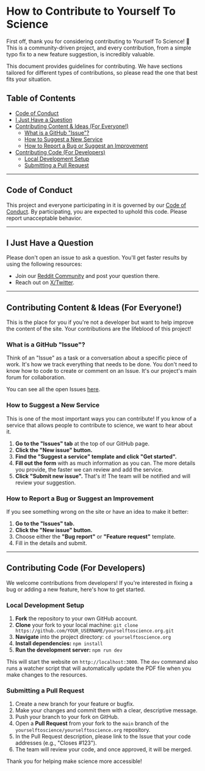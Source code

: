 # How to Contribute to Yourself To Science

First off, thank you for considering contributing to Yourself To Science! 🎉 This is a community-driven project, and every contribution, from a simple typo fix to a new feature suggestion, is incredibly valuable.

This document provides guidelines for contributing. We have sections tailored for different types of contributions, so please read the one that best fits your situation.

## Table of Contents

- [Code of Conduct](#code-of-conduct)
- [I Just Have a Question](#i-just-have-a-question)
- [Contributing Content & Ideas (For Everyone!)](#contributing-content--ideas-for-everyone)
  - [What is a GitHub "Issue"?](#what-is-a-github-issue)
  - [How to Suggest a New Service](#how-to-suggest-a-new-service)
  - [How to Report a Bug or Suggest an Improvement](#how-to-report-a-bug-or-suggest-an-improvement)
- [Contributing Code (For Developers)](#contributing-code-for-developers)
  - [Local Development Setup](#local-development-setup)
  - [Submitting a Pull Request](#submitting-a-pull-request)

---

## Code of Conduct

This project and everyone participating in it is governed by our [Code of Conduct](CODE_OF_CONDUCT.md). By participating, you are expected to uphold this code. Please report unacceptable behavior.

---

## I Just Have a Question

Please don't open an issue to ask a question. You'll get faster results by using the following resources:

- Join our [Reddit Community](https://www.reddit.com/r/YourselfToScience/) and post your question there.
- Reach out on [X/Twitter](https://x.com/YouToScience).

---

## Contributing Content & Ideas (For Everyone!)

This is the place for you if you're not a developer but want to help improve the content of the site. Your contributions are the lifeblood of this project!

### What is a GitHub "Issue"?

Think of an "Issue" as a task or a conversation about a specific piece of work. It's how we track everything that needs to be done. You don't need to know how to code to create or comment on an Issue. It's our project's main forum for collaboration.

You can see all the open Issues [here](https://github.com/yourselftoscience/yourselftoscience.org/issues).

### How to Suggest a New Service

This is one of the most important ways you can contribute! If you know of a service that allows people to contribute to science, we want to hear about it.

1.  **Go to the "Issues" tab** at the top of our GitHub page.
2.  **Click the "New issue" button.**
3.  **Find the "Suggest a service" template and click "Get started".**
4.  **Fill out the form** with as much information as you can. The more details you provide, the faster we can review and add the service.
5.  **Click "Submit new issue".** That's it! The team will be notified and will review your suggestion.

### How to Report a Bug or Suggest an Improvement

If you see something wrong on the site or have an idea to make it better:

1.  **Go to the "Issues" tab.**
2.  **Click the "New issue" button.**
3.  Choose either the **"Bug report"** or **"Feature request"** template.
4.  Fill in the details and submit.

---

## Contributing Code (For Developers)

We welcome contributions from developers! If you're interested in fixing a bug or adding a new feature, here's how to get started.

### Local Development Setup

1.  **Fork** the repository to your own GitHub account.
2.  **Clone** your fork to your local machine: `git clone https://github.com/YOUR_USERNAME/yourselftoscience.org.git`
3.  **Navigate** into the project directory: `cd yourselftoscience.org`
4.  **Install dependencies:** `npm install`
5.  **Run the development server:** `npm run dev`

This will start the website on `http://localhost:3000`. The `dev` command also runs a watcher script that will automatically update the PDF file when you make changes to the resources.

### Submitting a Pull Request

1.  Create a new branch for your feature or bugfix.
2.  Make your changes and commit them with a clear, descriptive message.
3.  Push your branch to your fork on GitHub.
4.  Open a **Pull Request** from your fork to the `main` branch of the `yourselftoscience/yourselftoscience.org` repository.
5.  In the Pull Request description, please link to the Issue that your code addresses (e.g., "Closes #123").
6.  The team will review your code, and once approved, it will be merged.

Thank you for helping make science more accessible! 